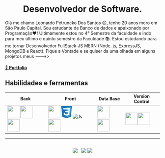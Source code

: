 <h1 align="center">Desenvolvedor de Software.</h1>

<p>Olá me chamo Leonardo Petruncko Dos Santos 😉, tenho 20 anos moro em São Paulo Capital. Sou estudante de Banco de dados e apaixonado por Programação❤! 
Ultimamente estou no 4° Semestre da faculdade e indo para meu último e quinto semestre da Faculdade 📚. Estou estudando para me tornar Desenvolvedor FullStack-JS MERN (Node. js, ExpressJS, MongoDB e React). Fique a Vontade e se quiser da uma olhada em alguns projetos meus --->> </p> 

 
 
 <h4 align="left">
<a target="_blank" href="https://leonardopetruncko.github.io/">🚀 Portfolio </a>
</h4>
  
 
<h2>Habilidades e ferramentas</h2>

|Back|Front|Data Base|Version Control|
|---------|------------|------------|------------|
|<img width="42" height="40" src="https://www.vectorlogo.zone/logos/java/java-icon.svg"></img><img width="40" height="40" src="https://www.vectorlogo.zone/logos/springio/springio-icon.svg"></img><img width="40" height="40" src="https://www.vectorlogo.zone/logos/nodejs/nodejs-icon.svg"></img>|<img width="40" height="40" src="https://www.vectorlogo.zone/logos/w3_html5/w3_html5-icon.svg"></img><img alt="CSS" height="40" width="40" src="https://raw.githubusercontent.com/devicons/devicon/master/icons/css3/css3-original.svg"><img alt="Js" height="40" width="40" src="https://cdn.jsdelivr.net/gh/devicons/devicon/icons/javascript/javascript-original.svg"><img width="40" height="40" src="https://www.vectorlogo.zone/logos/reactjs/reactjs-icon.svg"></img>|<img width="40" height="40" src="https://www.vectorlogo.zone/logos/mysql/mysql-icon.svg"></img></img><img width="40" height="40" src="https://www.vectorlogo.zone/logos/mongodb/mongodb-icon.svg"></img>|<img width="40" height="40" src="https://www.vectorlogo.zone/logos/git-scm/git-scm-icon.svg"></img><img width="40" height="40" style="background: #FFFFFF;" src="https://www.vectorlogo.zone/logos/github/github-tile.svg"></img>

---
 <!--
 <div style="display: inline_block"><br>
 <img align="center" alt="HTML" height="40" width="38" src="https://raw.githubusercontent.com/devicons/devicon/master/icons/html5/html5-original.svg">
 <img align="center" alt="CSS" height="40" width="40" src="https://raw.githubusercontent.com/devicons/devicon/master/icons/css3/css3-original.svg">
 <img align="center" alt="Js" height="40" width="40" src="https://cdn.jsdelivr.net/gh/devicons/devicon/icons/javascript/javascript-original.svg">
 <img align="center" alt="Git" height="40" width="40" src="https://cdn.jsdelivr.net/gh/devicons/devicon/icons/git/git-original.svg">
 <!-- <img align="center" alt="React" height="30" width="40" src="https://cdn.jsdelivr.net/gh/devicons/devicon/icons/react/react-original.svg"> -->
</div>

<br>

<div align="center">
<a href="https://github.com/leonardoPetruncko"></a>
<img height="150em" src="https://github-readme-stats.vercel.app/api?username=leonardoPetruncko&hide_border=true&show_icons=true&theme=midnight-purple&include_all_commits=true&count_private=true"/> &nbsp;
<img height="150em" src="https://github-readme-stats.vercel.app/api/top-langs/?username=leonardoPetruncko&layout=compact&count_private=true&hide_border=true&theme=midnight-purple&show_icons=true">   
<img height="150em" src="https://github-readme-streak-stats.herokuapp.com/?user=leonardoPetruncko&hide_border=true&theme=midnight-purple&show_icons=true"/>     
</div>
